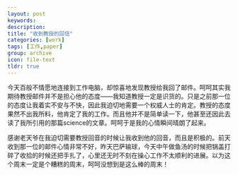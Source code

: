 ```yaml
---
layout: post
keywords: 
description: 
title: "收到教授的回信"
categories: [work]
tags: [工作,paper]
group: archive
icon: file-text
tldr: true
---
```


今天百般不情愿地连接到工作电脑，却惊喜地发现教授给我回了邮件。呵呵其实我期待教授邮件并不是担心他的态度——我知道教授一定是识货的。只是之前那一位的态度让我着实不安与不快，因此我迫切地需要一个权威人士的肯定。教授的态度果然不出我所料，他肯定了我的工作。而且他并不是简单读一下，他甚至还因此去读了我所引用的那篇science的文章。呵呵于是我的心情瞬间晴朗了起来。

感谢老天爷在我迫切需要教授回音的时候让我收到他的回音，而且是积极的。前天收到那一位的邮件心情非常不好，昨天巴萨输球，今天中午做鱼汤的时候把锅盖打碎了收拾的时候还把手扎了，心里还无时不刻在操心工作不太顺利的进展。以为这个周末一定是个糟糕的周末，呵呵没想到是这么棒的周末！